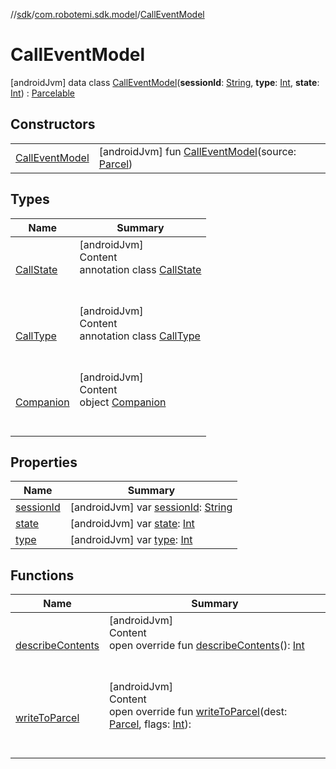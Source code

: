 //[sdk](../../../index.md)/[com.robotemi.sdk.model](../index.md)/[CallEventModel](index.md)



# CallEventModel  
 [androidJvm] data class [CallEventModel](index.md)(**sessionId**: [String](https://kotlinlang.org/api/latest/jvm/stdlib/kotlin/-string/index.html), **type**: [Int](https://kotlinlang.org/api/latest/jvm/stdlib/kotlin/-int/index.html), **state**: [Int](https://kotlinlang.org/api/latest/jvm/stdlib/kotlin/-int/index.html)) : [Parcelable](https://developer.android.com/reference/kotlin/android/os/Parcelable.html)   


## Constructors  
  
| | |
|---|---|
| <a name="com.robotemi.sdk.model/CallEventModel/CallEventModel/#android.os.Parcel/PointingToDeclaration/"></a>[CallEventModel](-call-event-model.md)| <a name="com.robotemi.sdk.model/CallEventModel/CallEventModel/#android.os.Parcel/PointingToDeclaration/"></a> [androidJvm] fun [CallEventModel](-call-event-model.md)(source: [Parcel](https://developer.android.com/reference/kotlin/android/os/Parcel.html))   <br>|


## Types  
  
|  Name |  Summary | 
|---|---|
| <a name="com.robotemi.sdk.model/CallEventModel.CallState///PointingToDeclaration/"></a>[CallState](-call-state/index.md)| <a name="com.robotemi.sdk.model/CallEventModel.CallState///PointingToDeclaration/"></a>[androidJvm]  <br>Content  <br>annotation class [CallState](-call-state/index.md)  <br><br><br>|
| <a name="com.robotemi.sdk.model/CallEventModel.CallType///PointingToDeclaration/"></a>[CallType](-call-type/index.md)| <a name="com.robotemi.sdk.model/CallEventModel.CallType///PointingToDeclaration/"></a>[androidJvm]  <br>Content  <br>annotation class [CallType](-call-type/index.md)  <br><br><br>|
| <a name="com.robotemi.sdk.model/CallEventModel.Companion///PointingToDeclaration/"></a>[Companion](-companion/index.md)| <a name="com.robotemi.sdk.model/CallEventModel.Companion///PointingToDeclaration/"></a>[androidJvm]  <br>Content  <br>object [Companion](-companion/index.md)  <br><br><br>|


## Properties  
  
|  Name |  Summary | 
|---|---|
| <a name="com.robotemi.sdk.model/CallEventModel/sessionId/#/PointingToDeclaration/"></a>[sessionId](session-id.md)| <a name="com.robotemi.sdk.model/CallEventModel/sessionId/#/PointingToDeclaration/"></a> [androidJvm] var [sessionId](session-id.md): [String](https://kotlinlang.org/api/latest/jvm/stdlib/kotlin/-string/index.html)   <br>|
| <a name="com.robotemi.sdk.model/CallEventModel/state/#/PointingToDeclaration/"></a>[state](state.md)| <a name="com.robotemi.sdk.model/CallEventModel/state/#/PointingToDeclaration/"></a> [androidJvm] var [state](state.md): [Int](https://kotlinlang.org/api/latest/jvm/stdlib/kotlin/-int/index.html)   <br>|
| <a name="com.robotemi.sdk.model/CallEventModel/type/#/PointingToDeclaration/"></a>[type](type.md)| <a name="com.robotemi.sdk.model/CallEventModel/type/#/PointingToDeclaration/"></a> [androidJvm] var [type](type.md): [Int](https://kotlinlang.org/api/latest/jvm/stdlib/kotlin/-int/index.html)   <br>|


## Functions  
  
|  Name |  Summary | 
|---|---|
| <a name="com.robotemi.sdk.model/CallEventModel/describeContents/#/PointingToDeclaration/"></a>[describeContents](describe-contents.md)| <a name="com.robotemi.sdk.model/CallEventModel/describeContents/#/PointingToDeclaration/"></a>[androidJvm]  <br>Content  <br>open override fun [describeContents](describe-contents.md)(): [Int](https://kotlinlang.org/api/latest/jvm/stdlib/kotlin/-int/index.html)  <br><br><br>|
| <a name="com.robotemi.sdk.model/CallEventModel/writeToParcel/#android.os.Parcel#kotlin.Int/PointingToDeclaration/"></a>[writeToParcel](write-to-parcel.md)| <a name="com.robotemi.sdk.model/CallEventModel/writeToParcel/#android.os.Parcel#kotlin.Int/PointingToDeclaration/"></a>[androidJvm]  <br>Content  <br>open override fun [writeToParcel](write-to-parcel.md)(dest: [Parcel](https://developer.android.com/reference/kotlin/android/os/Parcel.html), flags: [Int](https://kotlinlang.org/api/latest/jvm/stdlib/kotlin/-int/index.html)):   <br><br><br>|

